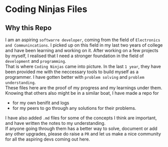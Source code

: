 # Coding Ninjas Files

## Why this Repo

I am an aspiring `softwarre developer`, coming from the field of `Electronics and Communincations`. I picked up on this field in my last two years of college and have been learning and working on it. After working on a few projects by myself, I realised that I need a stronger foundation in the field of `development` and `programming`.  
That is where `Coding Ninjas` came into picture. In the last `1 year`, they have been provided me with the neccessary tools to build myself as a programmer. I have gotten better with `problem solving` and `problem understanding`.  
These files here are the proof of my progress and my learnings under them. Knowing that others also might be in a similar boat, I have made a repo for
- for my own benifit and logs
- for my peers to go through any solutions for their problems.

I have also added `.md` files for some of the concepts I think are important, and have written the notes to my understanding.  
If anyone going through them has a better way to solve, document or add any other upgrades, please do raise a `PR` and let us make a nice community for all the aspiring devs coming out here.
